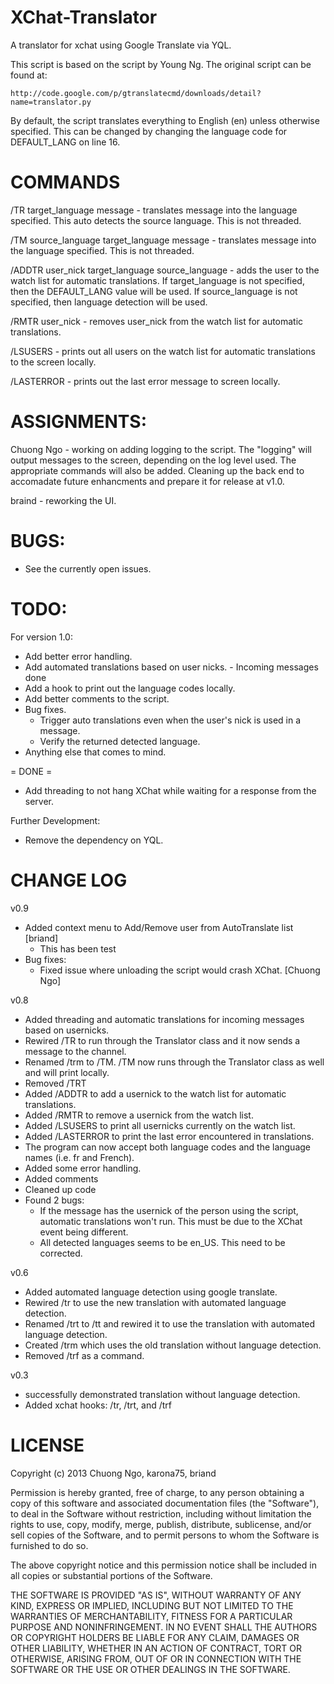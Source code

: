 XChat-Translator
================
A translator for xchat using Google Translate via YQL.

This script is based on the script by Young Ng.  The original script can be found at:

	http://code.google.com/p/gtranslatecmd/downloads/detail?name=translator.py

By default, the script translates everything to English (en) unless otherwise specified.  This can be changed by changing the language code for DEFAULT_LANG on line 16.

COMMANDS
========
/TR target_language message - translates message into the language specified.  This auto detects the source language.  This is not threaded.

/TM source_language target_language message - translates message into the language specified.  This is not threaded.

/ADDTR user_nick target_language source_language - adds the user to the watch list for automatic translations.  If target_language is not specified, then the DEFAULT_LANG value will be used.  If source_language is not specified, then language detection will be used.

/RMTR user_nick - removes user_nick from the watch list for automatic translations.

/LSUSERS - prints out all users on the watch list for automatic translations to the screen locally.

/LASTERROR - prints out the last error message to screen locally.

ASSIGNMENTS:
============
Chuong Ngo - working on adding logging to the script.  The "logging" will output messages to the screen, depending on the log level used.  The appropriate commands will also be added.  Cleaning up the back end to accomadate future enhancments and prepare it for release at v1.0.

braind - reworking the UI.

BUGS:
=====
- See the currently open issues.

TODO:
=====
For version 1.0:
- Add better error handling.
- Add automated translations based on user nicks. - Incoming messages done
- Add a hook to print out the language codes locally.
- Add better comments to the script.
- Bug fixes.
	- Trigger auto translations even when the user's nick is used in a message.
	- Verify the returned detected language.
- Anything else that comes to mind.

= DONE =
- Add threading to not hang XChat while waiting for a response from the server.

Further Development:
- Remove the dependency on YQL.

CHANGE LOG
==========
v0.9
- Added context menu to Add/Remove user from AutoTranslate list [briand]
	- This has been test
- Bug fixes:
	- Fixed issue where unloading the script would crash XChat. [Chuong Ngo]

v0.8
- Added threading and automatic translations for incoming messages based on usernicks.
- Rewired /TR to run through the Translator class and it now sends a message to the channel.
- Renamed /trm to /TM.  /TM now runs through the Translator class as well and will print locally.
- Removed /TRT
- Added /ADDTR to add a usernick to the watch list for automatic translations.
- Added /RMTR to remove a usernick from the watch list.
- Added /LSUSERS to print all usernicks currently on the watch list.
- Added /LASTERROR to print the last error encountered in translations.
- The program can now accept both language codes and the language names (i.e. fr and French).
- Added some error handling.
- Added comments
- Cleaned up code
- Found 2 bugs:
	- If the message has the usernick of the person using the script, automatic translations won't run.  This must be due to the XChat event being different.
	- All detected languages seems to be en_US.  This need to be corrected.

v0.6
- Added automated language detection using google translate.
- Rewired /tr to use the new translation with automated language detection.
- Renamed /trt to /tt and rewired it to use the translation with automated language detection.
- Created /trm which uses the old translation without language detection.
- Removed /trf as a command.

v0.3
- successfully demonstrated translation without language detection.
- Added xchat hooks: /tr, /trt, and /trf

LICENSE
=======
Copyright (c) 2013 Chuong Ngo, karona75, briand

Permission is hereby granted, free of charge, to any person obtaining a copy of this software and associated documentation files (the "Software"), to deal in the Software without restriction, including without limitation the rights to use, copy, modify, merge, publish, distribute, sublicense, and/or sell copies of the Software, and to permit persons to whom the Software is furnished to do so.

The above copyright notice and this permission notice shall be included in all copies or substantial portions of the Software.

THE SOFTWARE IS PROVIDED "AS IS", WITHOUT WARRANTY OF ANY KIND, EXPRESS OR IMPLIED, INCLUDING BUT NOT LIMITED TO THE WARRANTIES OF MERCHANTABILITY, FITNESS FOR A PARTICULAR PURPOSE AND NONINFRINGEMENT. IN NO EVENT SHALL THE AUTHORS OR COPYRIGHT HOLDERS BE LIABLE FOR ANY CLAIM, DAMAGES OR OTHER LIABILITY, WHETHER IN AN ACTION OF CONTRACT, TORT OR OTHERWISE, ARISING FROM, OUT OF OR IN CONNECTION WITH THE SOFTWARE OR THE USE OR OTHER DEALINGS IN THE SOFTWARE.
